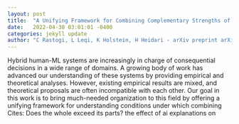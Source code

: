 ```yaml
---
layout: post
title:  "A Unifying Framework for Combining Complementary Strengths of Humans and ML toward Better Predictive Decision-Making"
date:   2022-04-30 03:01:01 -0400
categories: jekyll update
author: "C Rastogi, L Leqi, K Holstein, H Heidari - arXiv preprint arXiv:2204.10806, 2022"
---
```

Hybrid human-ML systems are increasingly in charge of consequential decisions in a wide range of domains. A growing body of work has advanced our understanding of these systems by providing empirical and theoretical analyses. However, existing empirical results are mixed, and theoretical proposals are often incompatible with each other. Our goal in this work is to bring much-needed organization to this field by offering a unifying framework for understanding conditions under which combining Cites: Does the whole exceed its parts? the effect of ai explanations on